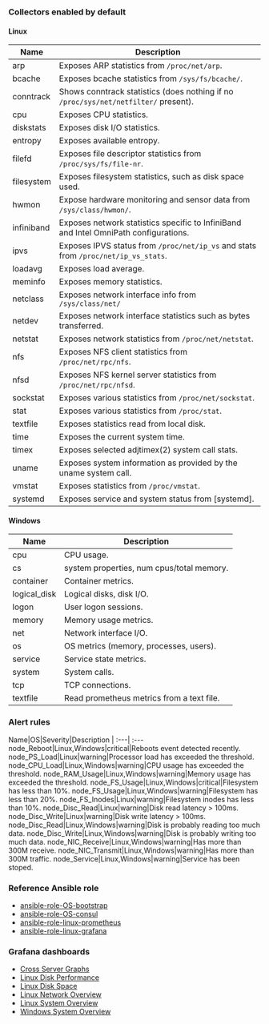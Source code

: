 ### Collectors enabled by default

#### Linux
Name     | Description 
---------|-------------
arp | Exposes ARP statistics from `/proc/net/arp`.
bcache | Exposes bcache statistics from `/sys/fs/bcache/`.
conntrack | Shows conntrack statistics (does nothing if no `/proc/sys/net/netfilter/` present).
cpu | Exposes CPU statistics.
diskstats | Exposes disk I/O statistics.
entropy | Exposes available entropy.
filefd | Exposes file descriptor statistics from `/proc/sys/fs/file-nr`.
filesystem | Exposes filesystem statistics, such as disk space used.
hwmon | Expose hardware monitoring and sensor data from `/sys/class/hwmon/`.
infiniband | Exposes network statistics specific to InfiniBand and Intel OmniPath configurations.
ipvs | Exposes IPVS status from `/proc/net/ip_vs` and stats from `/proc/net/ip_vs_stats`.
loadavg | Exposes load average.
meminfo | Exposes memory statistics.
netclass | Exposes network interface info from `/sys/class/net/`
netdev | Exposes network interface statistics such as bytes transferred.
netstat | Exposes network statistics from `/proc/net/netstat`.
nfs | Exposes NFS client statistics from `/proc/net/rpc/nfs`.
nfsd | Exposes NFS kernel server statistics from `/proc/net/rpc/nfsd`.
sockstat | Exposes various statistics from `/proc/net/sockstat`.
stat | Exposes various statistics from `/proc/stat`.
textfile | Exposes statistics read from local disk.
time | Exposes the current system time.
timex | Exposes selected adjtimex(2) system call stats.
uname | Exposes system information as provided by the uname system call.
vmstat | Exposes statistics from `/proc/vmstat`.
systemd | Exposes service and system status from [systemd].

#### Windows
Name     | Description 
---------|-------------
cpu | CPU usage.
cs | system properties, num cpus/total memory.
container | Container metrics.
logical_disk | Logical disks, disk I/O.
logon | User logon sessions.
memory | Memory usage metrics.
net | Network interface I/O.
os | OS metrics (memory, processes, users).
service | Service state metrics.
system | System calls.
tcp | TCP connections.
textfile | Read prometheus metrics from a text file.

### Alert rules
Name|OS|Severity|Description
| :---| :---
node_Reboot|Linux,Windows|critical|Reboots event detected recently.
node_PS_Load|Linux|warning|Processor load has exceeded the threshold.
node_CPU_Load|Linux,Windows|warning|CPU usage has exceeded the threshold.
node_RAM_Usage|Linux,Windows|warning|Memory usage has exceeded the threshold.
node_FS_Usage|Linux,Windows|critical|Filesystem has less than 10%.
node_FS_Usage|Linux,Windows|warning|Filesystem has less than 20%.
node_FS_Inodes|Linux|warning|Filesystem inodes has less than 10%.
node_Disc_Read|Linux|warning|Disk read latency > 100ms.
node_Disc_Write|Linux|warning|Disk write latency > 100ms.
node_Disc_Read|Linux,Windows|warning|Disk is probably reading too much data.
node_Disc_Write|Linux,Windows|warning|Disk is probably writing too much data.
node_NIC_Receive|Linux,Windows|warning|Has more than 300M receive.
node_NIC_Transmit|Linux,Windows|warning|Has more than 300M traffic.
node_Service|Linux,Windows|warning|Service has been stoped.

### Reference Ansible role
- [ansible-role-OS-bootstrap](https://github.com/goldstrike77/ansible-role-OS-bootstrap)
- [ansible-role-OS-consul](https://github.com/goldstrike77/ansible-role-OS-consul)
- [ansible-role-linux-prometheus](https://github.com/goldstrike77/ansible-role-linux-prometheus)
- [ansible-role-linux-grafana](https://github.com/goldstrike77/ansible-role-linux-grafana)

### Grafana dashboards
- [Cross Server Graphs](https://raw.githubusercontent.com/goldstrike77/Screenshots/master/Grafana/Universal/Cross_Server_Graphs.png)
- [Linux Disk Performance](https://raw.githubusercontent.com/goldstrike77/Screenshots/master/Grafana/OperatingSystem/Linux_Disk_Performance.png)
- [Linux Disk Space](https://raw.githubusercontent.com/goldstrike77/Screenshots/master/Grafana/OperatingSystem/Linux_Disk_Space.png)
- [Linux Network Overview](https://raw.githubusercontent.com/goldstrike77/Screenshots/master/Grafana/OperatingSystem/Linux_Network_Overview.png)
- [Linux System Overview](https://raw.githubusercontent.com/goldstrike77/Screenshots/master/Grafana/OperatingSystem/Linux_System_Overview.png)
- [Windows System Overview](https://raw.githubusercontent.com/goldstrike77/Screenshots/master/Grafana/OperatingSystem/Windows_System_Overview.png)